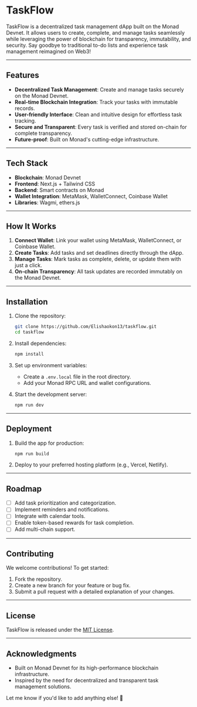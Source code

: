 
# TaskFlow

TaskFlow is a decentralized task management dApp built on the Monad Devnet. It allows users to create, complete, and manage tasks seamlessly while leveraging the power of blockchain for transparency, immutability, and security. Say goodbye to traditional to-do lists and experience task management reimagined on Web3!

---

## Features

- **Decentralized Task Management**: Create and manage tasks securely on the Monad Devnet.
- **Real-time Blockchain Integration**: Track your tasks with immutable records.
- **User-friendly Interface**: Clean and intuitive design for effortless task tracking.
- **Secure and Transparent**: Every task is verified and stored on-chain for complete transparency.
- **Future-proof**: Built on Monad's cutting-edge infrastructure.

---

## Tech Stack

- **Blockchain**: Monad Devnet
- **Frontend**: Next.js + Tailwind CSS
- **Backend**: Smart contracts on Monad
- **Wallet Integration**: MetaMask, WalletConnect, Coinbase Wallet
- **Libraries**: Wagmi, ethers.js

---

## How It Works

1. **Connect Wallet**: Link your wallet using MetaMask, WalletConnect, or Coinbase Wallet.
2. **Create Tasks**: Add tasks and set deadlines directly through the dApp.
3. **Manage Tasks**: Mark tasks as complete, delete, or update them with just a click.
4. **On-chain Transparency**: All task updates are recorded immutably on the Monad Devnet.

---

## Installation

1. Clone the repository:

   ```bash
   git clone https://github.com/Elishaokon13/taskflow.git
   cd taskflow
   ```

2. Install dependencies:

   ```bash
   npm install
   ```

3. Set up environment variables:
   
   - Create a `.env.local` file in the root directory.
   - Add your Monad RPC URL and wallet configurations.

4. Start the development server:

   ```bash
   npm run dev
   ```

---

## Deployment

1. Build the app for production:

   ```bash
   npm run build
   ```

2. Deploy to your preferred hosting platform (e.g., Vercel, Netlify).

---

## Roadmap

- [ ] Add task prioritization and categorization.
- [ ] Implement reminders and notifications.
- [ ] Integrate with calendar tools.
- [ ] Enable token-based rewards for task completion.
- [ ] Add multi-chain support.

---

## Contributing

We welcome contributions! To get started:

1. Fork the repository.
2. Create a new branch for your feature or bug fix.
3. Submit a pull request with a detailed explanation of your changes.

---

## License

TaskFlow is released under the [MIT License](LICENSE).

---

## Acknowledgments

- Built on Monad Devnet for its high-performance blockchain infrastructure.
- Inspired by the need for decentralized and transparent task management solutions.


Let me know if you'd like to add anything else! 🚀